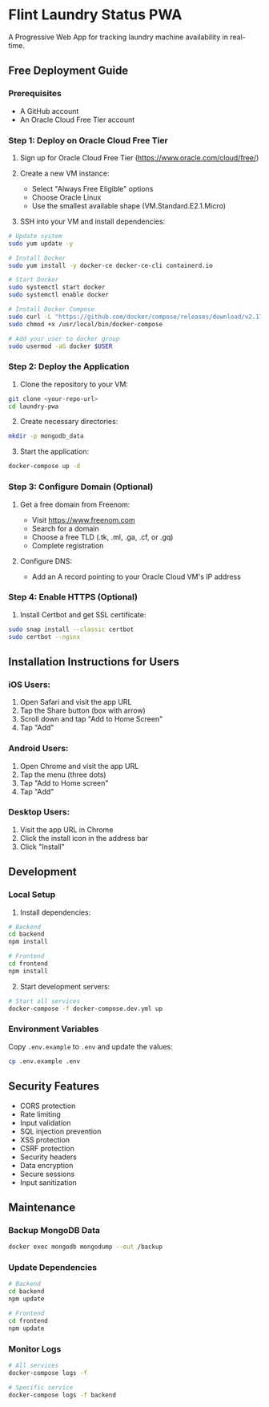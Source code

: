 # Flint Laundry Status PWA

A Progressive Web App for tracking laundry machine availability in real-time.

## Free Deployment Guide

### Prerequisites
- A GitHub account
- An Oracle Cloud Free Tier account

### Step 1: Deploy on Oracle Cloud Free Tier

1. Sign up for Oracle Cloud Free Tier (https://www.oracle.com/cloud/free/)
2. Create a new VM instance:
   - Select "Always Free Eligible" options
   - Choose Oracle Linux
   - Use the smallest available shape (VM.Standard.E2.1.Micro)

3. SSH into your VM and install dependencies:
```bash
# Update system
sudo yum update -y

# Install Docker
sudo yum install -y docker-ce docker-ce-cli containerd.io

# Start Docker
sudo systemctl start docker
sudo systemctl enable docker

# Install Docker Compose
sudo curl -L "https://github.com/docker/compose/releases/download/v2.17.2/docker-compose-$(uname -s)-$(uname -m)" -o /usr/local/bin/docker-compose
sudo chmod +x /usr/local/bin/docker-compose

# Add your user to docker group
sudo usermod -aG docker $USER
```

### Step 2: Deploy the Application

1. Clone the repository to your VM:
```bash
git clone <your-repo-url>
cd laundry-pwa
```

2. Create necessary directories:
```bash
mkdir -p mongodb_data
```

3. Start the application:
```bash
docker-compose up -d
```

### Step 3: Configure Domain (Optional)

1. Get a free domain from Freenom:
   - Visit https://www.freenom.com
   - Search for a domain
   - Choose a free TLD (.tk, .ml, .ga, .cf, or .gq)
   - Complete registration

2. Configure DNS:
   - Add an A record pointing to your Oracle Cloud VM's IP address

### Step 4: Enable HTTPS (Optional)

1. Install Certbot and get SSL certificate:
```bash
sudo snap install --classic certbot
sudo certbot --nginx
```

## Installation Instructions for Users

### iOS Users:
1. Open Safari and visit the app URL
2. Tap the Share button (box with arrow)
3. Scroll down and tap "Add to Home Screen"
4. Tap "Add"

### Android Users:
1. Open Chrome and visit the app URL
2. Tap the menu (three dots)
3. Tap "Add to Home screen"
4. Tap "Add"

### Desktop Users:
1. Visit the app URL in Chrome
2. Click the install icon in the address bar
3. Click "Install"

## Development

### Local Setup
1. Install dependencies:
```bash
# Backend
cd backend
npm install

# Frontend
cd frontend
npm install
```

2. Start development servers:
```bash
# Start all services
docker-compose -f docker-compose.dev.yml up
```

### Environment Variables
Copy `.env.example` to `.env` and update the values:
```bash
cp .env.example .env
```

## Security Features

- CORS protection
- Rate limiting
- Input validation
- SQL injection prevention
- XSS protection
- CSRF protection
- Security headers
- Data encryption
- Secure sessions
- Input sanitization

## Maintenance

### Backup MongoDB Data
```bash
docker exec mongodb mongodump --out /backup
```

### Update Dependencies
```bash
# Backend
cd backend
npm update

# Frontend
cd frontend
npm update
```

### Monitor Logs
```bash
# All services
docker-compose logs -f

# Specific service
docker-compose logs -f backend
```